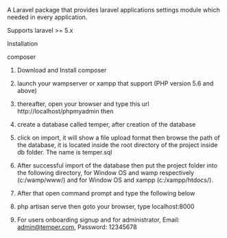A Laravel package that provides laravel applications settings module which needed in every application.

Supports laravel >= 5.x

Installation

composer
1. Download and Install composer

2. launch your wampserver or xampp that support (PHP version 5.6 and above)

3. thereafter, open your browser and type this url http://localhost/phpmyadmin then

4. create a database called temper, after creation of the database

5. click on import, it will show a file upload format then browse the path of the database, it is located inside the root directory of the project inside db folder. The name is temper.sql

6. After successful import of the database then put the project folder into the following directory, for Window OS and wamp respectively (c:/wamp/www/) and for Window OS and xampp (c:/xampp/htdocs/).

7. After that open command prompt and type the following below

8. php artisan serve then goto your browser, type localhost:8000

9. For users onboarding signup and for administrator, Email: admin@temper.com, Password: 12345678